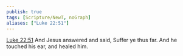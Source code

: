 ```yaml
---
publish: true
tags: [Scripture/NewT, noGraph]
aliases: ["Luke 22:51"]
---
```

[Luke 22:51](https://churchofjesuschrist.org/study/scriptures/nt/luke/22?lang=eng&id=p51#p51) And Jesus answered and said, Suffer ye thus far. And he touched his ear, and healed him.
